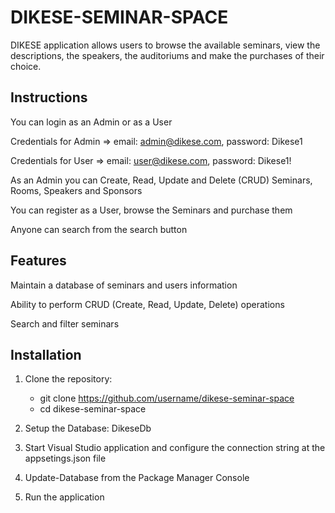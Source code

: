 # DIKESE-SEMINAR-SPACE

DIKESE application allows users to browse the available seminars, view the descriptions, the speakers, the auditoriums and make the purchases of their choice.

## Instructions

You can login as an Admin or as a User

Credentials for Admin => email: admin@dikese.com, password: Dikese1

Credentials for User => email: user@dikese.com, password: Dikese1!

As an Admin you can Create, Read, Update and Delete (CRUD) Seminars, Rooms, Speakers and Sponsors

You can register as a User, browse the Seminars and purchase them

Anyone can search from the search button

## Features

Maintain a database of seminars and users information

Ability to perform CRUD (Create, Read, Update, Delete) operations

Search and filter seminars

## Installation

1. Clone the repository:
      - git clone https://github.com/username/dikese-seminar-space
      - cd dikese-seminar-space

2. Setup the Database: DikeseDb

3. Start Visual Studio application and configure the connection string at the appsetings.json file

4. Update-Database from the Package Manager Console

5. Run the application
   





